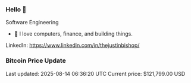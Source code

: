 ### Hello 🤙  

Software Engineering

- 🔭 I love computers, finance, and building things.
  
LinkedIn: https://www.linkedin.com/in/thejustinbishop/  









































































































































































































































































































































































































































































































































































































































































































































































































































































































































































### Bitcoin Price Update
Last updated: 2025-08-14 06:36:20 UTC
Current price: $121,799.00 USD
